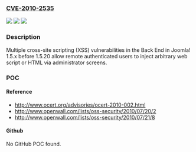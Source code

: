 ### [CVE-2010-2535](https://cve.mitre.org/cgi-bin/cvename.cgi?name=CVE-2010-2535)
![](https://img.shields.io/static/v1?label=Product&message=n%2Fa&color=blue)
![](https://img.shields.io/static/v1?label=Version&message=n%2Fa&color=blue)
![](https://img.shields.io/static/v1?label=Vulnerability&message=n%2Fa&color=brighgreen)

### Description

Multiple cross-site scripting (XSS) vulnerabilities in the Back End in Joomla! 1.5.x before 1.5.20 allow remote authenticated users to inject arbitrary web script or HTML via administrator screens.

### POC

#### Reference
- http://www.ocert.org/advisories/ocert-2010-002.html
- http://www.openwall.com/lists/oss-security/2010/07/20/2
- http://www.openwall.com/lists/oss-security/2010/07/21/8

#### Github
No GitHub POC found.

